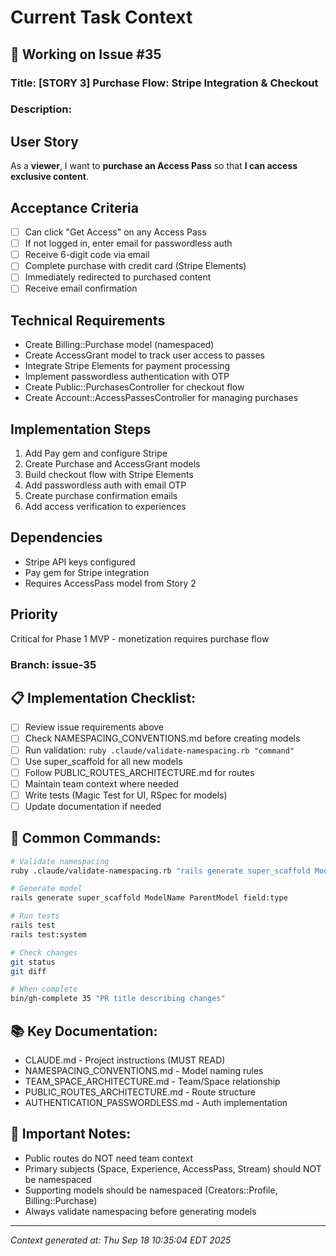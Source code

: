 # Current Task Context

## 🎯 Working on Issue #35

### Title: [STORY 3] Purchase Flow: Stripe Integration & Checkout

### Description:
## User Story
As a **viewer**, I want to **purchase an Access Pass** so that **I can access exclusive content**.

## Acceptance Criteria
- [ ] Can click "Get Access" on any Access Pass
- [ ] If not logged in, enter email for passwordless auth
- [ ] Receive 6-digit code via email
- [ ] Complete purchase with credit card (Stripe Elements)
- [ ] Immediately redirected to purchased content
- [ ] Receive email confirmation

## Technical Requirements
- Create Billing::Purchase model (namespaced)
- Create AccessGrant model to track user access to passes
- Integrate Stripe Elements for payment processing
- Implement passwordless authentication with OTP
- Create Public::PurchasesController for checkout flow
- Create Account::AccessPassesController for managing purchases

## Implementation Steps
1. Add Pay gem and configure Stripe
2. Create Purchase and AccessGrant models
3. Build checkout flow with Stripe Elements
4. Add passwordless auth with email OTP
5. Create purchase confirmation emails
6. Add access verification to experiences

## Dependencies
- Stripe API keys configured
- Pay gem for Stripe integration
- Requires AccessPass model from Story 2

## Priority
Critical for Phase 1 MVP - monetization requires purchase flow

### Branch: issue-35

## 📋 Implementation Checklist:
- [ ] Review issue requirements above
- [ ] Check NAMESPACING_CONVENTIONS.md before creating models
- [ ] Run validation: `ruby .claude/validate-namespacing.rb "command"`
- [ ] Use super_scaffold for all new models
- [ ] Follow PUBLIC_ROUTES_ARCHITECTURE.md for routes
- [ ] Maintain team context where needed
- [ ] Write tests (Magic Test for UI, RSpec for models)
- [ ] Update documentation if needed

## 🔧 Common Commands:
```bash
# Validate namespacing
ruby .claude/validate-namespacing.rb "rails generate super_scaffold ModelName"

# Generate model
rails generate super_scaffold ModelName ParentModel field:type

# Run tests
rails test
rails test:system

# Check changes
git status
git diff

# When complete
bin/gh-complete 35 "PR title describing changes"
```

## 📚 Key Documentation:
- CLAUDE.md - Project instructions (MUST READ)
- NAMESPACING_CONVENTIONS.md - Model naming rules
- TEAM_SPACE_ARCHITECTURE.md - Team/Space relationship
- PUBLIC_ROUTES_ARCHITECTURE.md - Route structure
- AUTHENTICATION_PASSWORDLESS.md - Auth implementation

## 🚨 Important Notes:
- Public routes do NOT need team context
- Primary subjects (Space, Experience, AccessPass, Stream) should NOT be namespaced
- Supporting models should be namespaced (Creators::Profile, Billing::Purchase)
- Always validate namespacing before generating models

---
*Context generated at: Thu Sep 18 10:35:04 EDT 2025*
